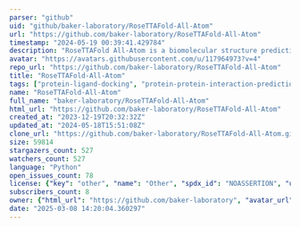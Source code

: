 ```yaml
---
parser: "github"
uid: "github/baker-laboratory/RoseTTAFold-All-Atom"
url: "https://github.com/baker-laboratory/RoseTTAFold-All-Atom"
timestamp: "2024-05-19 00:39:41.429784"
description: "RoseTTAFold All-Atom is a biomolecular structure prediction neural network that can predict a broad range of biomolecular assemblies."
avatar: "https://avatars.githubusercontent.com/u/117964973?v=4"
repo_url: "https://github.com/baker-laboratory/RoseTTAFold-All-Atom"
title: "RoseTTAFold‑All‑Atom"
tags: ["protein-ligand-docking", "protein-protein-interaction-prediction", "tertiary-structure-prediction", "other"]
name: "RoseTTAFold-All-Atom"
full_name: "baker-laboratory/RoseTTAFold-All-Atom"
html_url: "https://github.com/baker-laboratory/RoseTTAFold-All-Atom"
created_at: "2023-12-19T20:32:32Z"
updated_at: "2024-05-18T15:51:08Z"
clone_url: "https://github.com/baker-laboratory/RoseTTAFold-All-Atom.git"
size: 59814
stargazers_count: 527
watchers_count: 527
language: "Python"
open_issues_count: 78
license: {"key": "other", "name": "Other", "spdx_id": "NOASSERTION", "url": null, "node_id": "MDc6TGljZW5zZTA="}
subscribers_count: 8
owner: {"html_url": "https://github.com/baker-laboratory", "avatar_url": "https://avatars.githubusercontent.com/u/117964973?v=4", "login": "baker-laboratory", "type": "Organization"}
date: "2025-03-08 14:20:04.360297"
---
```

